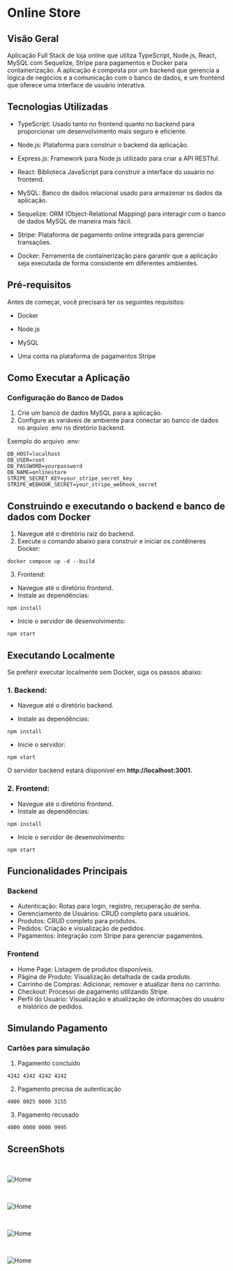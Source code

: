 <div>

# Online Store

## Visão Geral

Aplicação Full Stack de loja online que utiliza TypeScript, Node.js, React, MySQL com Sequelize, Stripe para pagamentos e Docker para containerização. A aplicação é composta por um backend que gerencia a lógica de negócios e a comunicação com o banco de dados, e um frontend que oferece uma interface de usuário interativa.

## Tecnologias Utilizadas

- TypeScript: Usado tanto no frontend quanto no backend para proporcionar um desenvolvimento mais seguro e eficiente.

- Node.js: Plataforma para construir o backend da aplicação.

- Express.js: Framework para Node.js utilizado para criar a API RESTful.

- React: Biblioteca JavaScript para construir a interface do usuário no frontend.

- MySQL: Banco de dados relacional usado para armazenar os dados da aplicação.

- Sequelize: ORM (Object-Relational Mapping) para interagir com o banco de dados MySQL de maneira mais fácil.

- Stripe: Plataforma de pagamento online integrada para gerenciar transações.

- Docker: Ferramenta de containerização para garantir que a aplicação seja executada de forma consistente em diferentes ambientes.

## Pré-requisitos

Antes de começar, você precisará ter os seguintes requisitos:

- Docker

- Node.js

- MySQL

- Uma conta na plataforma de pagamentos Stripe

## Como Executar a Aplicação
### Configuração do Banco de Dados

1. Crie um banco de dados MySQL para a aplicação.
2. Configure as variáveis de ambiente para conectar ao banco de dados no arquivo .env no diretório backend.

Exemplo do arquivo .env:
```
DB_HOST=localhost
DB_USER=root
DB_PASSWORD=yourpassword
DB_NAME=onlinestore
STRIPE_SECRET_KEY=your_stripe_secret_key
STRIPE_WEBHOOK_SECRET=your_stripe_webhook_secret
```
## Construindo e executando o backend e banco de dados com Docker
1. Navegue até o diretório raiz do backend.
2. Execute o comando abaixo para construir e iniciar os contêineres Docker:
```
docker compose up -d --build
```

3. Frontend:

- Navegue até o diretório frontend.
- Instale as dependências:
```
npm install
```

- Inicie o servidor de desenvolvimento:
```
npm start
```

## Executando Localmente
Se preferir executar localmente sem Docker, siga os passos abaixo:

### 1. Backend:

- Navegue até o diretório backend.

- Instale as dependências:
```
npm install
```

- Inicie o servidor:
```
npm start
```

O servidor backend estará disponível em **http://localhost:3001.**

### 2. Frontend:

- Navegue até o diretório frontend.
- Instale as dependências:
```
npm install
```

- Inicie o servidor de desenvolvimento:
```
npm start
```

## Funcionalidades Principais

### Backend
- Autenticação: Rotas para login, registro, recuperação de senha.
- Gerenciamento de Usuários: CRUD completo para usuários.
- Produtos: CRUD completo para produtos.
- Pedidos: Criação e visualização de pedidos.
- Pagamentos: Integração com Stripe para gerenciar pagamentos.

### Frontend
- Home Page: Listagem de produtos disponíveis.
- Página de Produto: Visualização detalhada de cada produto.
- Carrinho de Compras: Adicionar, remover e atualizar itens no carrinho.
- Checkout: Processo de pagamento utilizando Stripe.
- Perfil do Usuário: Visualização e atualização de informações do usuário e histórico de pedidos.

## Simulando Pagamento
### Cartões para simulação
1. Pagamento concluído
```
4242 4242 4242 4242
```

2. Pagamento precisa de autenticação
```
4000 0025 0000 3155
```

3. Pagamento recusado
```
4000 0000 0000 9995
```
## ScreenShots

<br />

![Home](./screenshots/1.png)

<br />

![Home](./screenshots/2.png)

<br />

![Home](./screenshots/3.png)

<br />

![Home](./screenshots/4.png)
